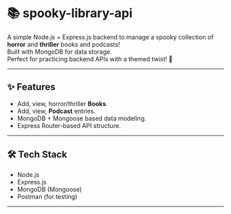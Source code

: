 # 📚 spooky-library-api

A simple Node.js + Express.js backend to manage a spooky collection of **horror** and **thriller** books and podcasts!  
Built with MongoDB for data storage.  
Perfect for practicing backend APIs with a themed twist! 🎃

---

## ✨ Features
- Add, view, horror/thriller **Books**.
- Add, view, **Podcast** entries.
- MongoDB + Mongoose based data modeling.
- Express Router-based API structure.

---

## 🛠️ Tech Stack
- Node.js
- Express.js
- MongoDB (Mongoose)
- Postman (for testing)

---
